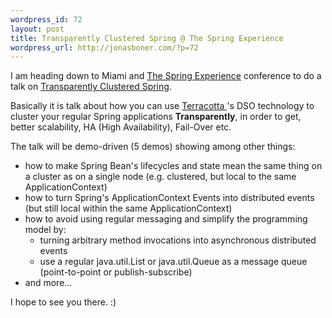 ```yaml
--- 
wordpress_id: 72
layout: post
title: Transparently Clustered Spring @ The Spring Experience
wordpress_url: http://jonasboner.com/?p=72
---
```

I am heading down to Miami and <a href="http://thespringexperience.com">The Spring Experience</a> conference to do a talk on <a href="http://thespringexperience.com/speaker_topic_view.jsp?topicId=206">Transparently Clustered Spring</a>. 

Basically it is talk about how you can use <a href="https://www.terracottatech.com">Terracotta </a>'s DSO technology to cluster your regular Spring applications <strong>Transparently</strong>, in order to get, better scalability, HA (High Availability), Fail-Over etc. 

The talk will be demo-driven (5 demos) showing among other things:


<ul>
<li>how to make Spring Bean's lifecycles and state mean the same thing on a cluster as on a single node (e.g. clustered, but local to the same ApplicationContext)
</li>
<li>how to turn Spring's ApplicationContext Events into distributed events (but still local within the same ApplicationContext)
</li>
<li>how to avoid using regular messaging and simplify the programming model by:
<ul>
<li>turning arbitrary method invocations into asynchronous distributed events
</li>
<li>use a regular java.util.List or java.util.Queue as a message queue (point-to-point or publish-subscribe)
</li>
</ul>
</li> 
<li>and more...
</li>
</ul>

I hope to see you there.  :)
